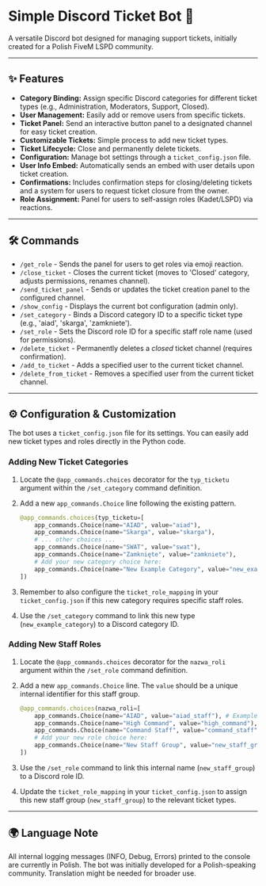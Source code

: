 # Simple Discord Ticket Bot 🎫

A versatile Discord bot designed for managing support tickets, initially created for a Polish FiveM LSPD community.

---

## ✨ Features

* **Category Binding:** Assign specific Discord categories for different ticket types (e.g., Administration, Moderators, Support, Closed).
* **User Management:** Easily add or remove users from specific tickets.
* **Ticket Panel:** Send an interactive button panel to a designated channel for easy ticket creation.
* **Customizable Tickets:** Simple process to add new ticket types.
* **Ticket Lifecycle:** Close and permanently delete tickets.
* **Configuration:** Manage bot settings through a `ticket_config.json` file.
* **User Info Embed:** Automatically sends an embed with user details upon ticket creation.
* **Confirmations:** Includes confirmation steps for closing/deleting tickets and a system for users to request ticket closure from the owner.
* **Role Assignment:** Panel for users to self-assign roles (Kadet/LSPD) via reactions.

---

## 🛠️ Commands

* `/get_role` - Sends the panel for users to get roles via emoji reaction.
* `/close_ticket` - Closes the current ticket (moves to 'Closed' category, adjusts permissions, renames channel).
* `/send_ticket_panel` - Sends or updates the ticket creation panel to the configured channel.
* `/show_config` - Displays the current bot configuration (admin only).
* `/set_category` - Binds a Discord category ID to a specific ticket type (e.g., 'aiad', 'skarga', 'zamkniete').
* `/set_role` - Sets the Discord role ID for a specific staff role name (used for permissions).
* `/delete_ticket` - Permanently deletes a *closed* ticket channel (requires confirmation).
* `/add_to_ticket` - Adds a specified user to the current ticket channel.
* `/delete_from_ticket` - Removes a specified user from the current ticket channel.

---

## ⚙️ Configuration & Customization

The bot uses a `ticket_config.json` file for its settings. You can easily add new ticket types and roles directly in the Python code.

### Adding New Ticket Categories

1.  Locate the `@app_commands.choices` decorator for the `typ_ticketu` argument within the `/set_category` command definition.
2.  Add a new `app_commands.Choice` line following the existing pattern.

    ```python
    @app_commands.choices(typ_ticketu=[
        app_commands.Choice(name="AIAD", value="aiad"),
        app_commands.Choice(name="Skarga", value="skarga"),
        # ... other choices ...
        app_commands.Choice(name="SWAT", value="swat"),
        app_commands.Choice(name="Zamknięte", value="zamkniete"),
        # Add your new category choice here:
        app_commands.Choice(name="New Example Category", value="new_example_category")
    ])
    ```
3.  Remember to also configure the `ticket_role_mapping` in your `ticket_config.json` if this new category requires specific staff roles.
4.  Use the `/set_category` command to link this new type (`new_example_category`) to a Discord category ID.

### Adding New Staff Roles

1.  Locate the `@app_commands.choices` decorator for the `nazwa_roli` argument within the `/set_role` command definition.
2.  Add a new `app_commands.Choice` line. The `value` should be a unique internal identifier for this staff group.

    ```python
    @app_commands.choices(nazwa_roli=[
        app_commands.Choice(name="AIAD", value="aiad_staff"), # Example: value = 'aiad_staff'
        app_commands.Choice(name="High Command", value="high_command"),
        app_commands.Choice(name="Command Staff", value="command_staff"),
        # Add your new role choice here:
        app_commands.Choice(name="New Staff Group", value="new_staff_group")
    ])
    ```
3.  Use the `/set_role` command to link this internal name (`new_staff_group`) to a Discord role ID.
4.  Update the `ticket_role_mapping` in your `ticket_config.json` to assign this new staff group (`new_staff_group`) to the relevant ticket types.

---

## 🌍 Language Note

All internal logging messages (INFO, Debug, Errors) printed to the console are currently in Polish. The bot was initially developed for a Polish-speaking community. Translation might be needed for broader use.
